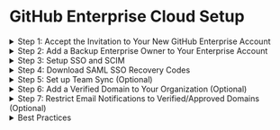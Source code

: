 # GitHub Enterprise Cloud Setup

<details>
  <summary>Step 1: Accept the Invitation to Your New GitHub Enterprise Account</summary>
  <br>
  
  - This invitiation is sent to the email address you provided.

  <br>
</details>

<details>
  <summary>Step 2: Add a Backup Enterprise Owner to Your Enterprise Account</summary>
  <br>

  - **Go to:**
    - _Enterprise &rarr; People (left sidebar) &rarr; Administrators (left sidebar) &rarr; Invite admin (green button, top right)_

  # <Line>

  - **GitHub Docs:**
    - [Inviting People to Manage Your Enterprise](https://docs.github.com/en/enterprise-cloud@latest/admin/managing-accounts-and-repositories/managing-users-in-your-enterprise/inviting-people-to-manage-your-enterprise)
 
  <br>
</details>

<details>
  <summary>Step 3: Setup SSO and SCIM</summary>
  <br>

  - <details>
    <summary>Microsoft Entra ID</summary>
    <br>

    - **Info:** When setting up SSO and SCIM, you will:
      - add the GitHub Enterprise Cloud - Organization app in the Microsoft Entra Admin Center and configure GitHub with SAML details from Microsoft Entra (such as your public certificate).
      - create a GitHub organization and invite members to join.
    - To set up SSO and SCIM, follow the Microsoft tutorials (see docs below line).
   
    # <Line>

    - **Microsoft Tutorials**
      - [Microsoft Entra SSO Integration with GitHub Cloud Organization](https://learn.microsoft.com/en-us/entra/identity/saas-apps/github-tutorial)
      - [Configure GitHub for Automatic User Provisioning (SCIM)](https://learn.microsoft.com/en-us/entra/identity/saas-apps/github-provisioning-tutorial)
    - **GitHub Docs**
      - [Creating a New Organization](https://docs.github.com/en/enterprise-cloud@latest/organizations/collaborating-with-groups-in-organizations/creating-a-new-organization-from-scratch)

    <br>
    </details> 
  - <details>
    <summary>Okta</summary>
    <br>

    - **Info:** When setting up SSO and SCIM, you will:
      - add the GitHub Enterprise Cloud - Organization app from Applications in Okta and configure GitHub with SAML details from Okta (such as your public certificate)
      - create a GitHub organization and invite members to join.
    - To set up SSO and SCIM, follow the GitHub and Okta tutorials (see docs below line).
   
    # <Line>

    - **Okta Tutorial**
      - [Okta SSO Integration with GitHub Cloud Organization](https://saml-doc.okta.com/SAML_Docs/How-to-Configure-SAML-2.0-for-Github-com.html)
    - **GitHub Docs**
      - [Configure SAML SSO & SCIM with Okta](https://docs.github.com/en/enterprise-cloud@latest/organizations/managing-saml-single-sign-on-for-your-organization/configuring-saml-single-sign-on-and-scim-using-okta)

    <br>
    </details> 

  <br>
</details>

<details>
  <summary>Step 4: Download SAML SSO Recovery Codes</summary>
  <br>

  - **Go to:**
    - _Organization &rarr; Settings &rarr; Authentication Security &rarr; Save Your Recovery Codes (under SAML Single Sign-On)_

  # <Line>

  - **GitHub Docs:**
    - [Downloading Your Organizations SAML SSO Recovery Codes](https://docs.github.com/en/enterprise-cloud@latest/organizations/managing-saml-single-sign-on-for-your-organization/downloading-your-organizations-saml-single-sign-on-recovery-codes)
    - [Accessing Your Organization if Your IdP is Unavailable](https://docs.github.com/en/enterprise-cloud@latest/organizations/managing-saml-single-sign-on-for-your-organization/accessing-your-organization-if-your-identity-provider-is-unavailable)
  
  <br>
</details>

<details>
  <summary>Step 5: Set up Team Sync (Optional)</summary>
  <br>
  
  - **Info:** Setting up Team Sync will allow you to sync IdP Groups to GitHub Teams. For example, teams can be granted Copilot licenses, and when a user is removed from the IdP group, they will automatically be removed from the GitHub Team and their Copilot license will be revoked.
  - **Go to:**
    - _Organization &rarr; Teams (tab at top) &rarr; New Team (green button on the right) &rarr; Identity Provider Group &rarr; Select group_

  # <Line>

  - **GitHub Docs:**
    - [Managing Team Sync for Your Organization](https://docs.github.com/en/enterprise-cloud@latest/organizations/managing-saml-single-sign-on-for-your-organization/managing-team-synchronization-for-your-organization)

  <br>
</details>

<details>
  <summary>Step 6: Add a Verified Domain to Your Organization (Optional)</summary>
  <br>

  - **Info:** Setting up a verified domain adds a verified badge to the company URL and email address displayed on your organization's public facing profile page. Verified domains are verified via your DNS provider. 
  - **To set a verified domain, go to:**
    - _Enterprise &rarr; Settings &rarr; Verified and Approved Domains &rarr Configure & Verify the Domain_ OR
    - _Organization → Settings → Security → Verified and Approved Domains &rarr; Configure & Verify the Domain_
  - **To set company URL and email address, go to:**
    - _Organization &rarr; Settings &rarr; General (landing page for Settings) &rarr; URL & Email fields_

  # <Line>

  - **GitHub Docs:**
    - [Verifying or Approving a Domain for Your Organization](https://docs.github.com/en/enterprise-cloud@latest/organizations/managing-organization-settings/verifying-or-approving-a-domain-for-your-organization)

  <br>
</details>

<details>
  <summary>Step 7: Restrict Email Notifications to Verified/Approved Domains (Optional)</summary>
  <br>

  - **Info:** Both verified and approvided domains can be used to restrict email notifications to specified domains for employees and contractors. Unlike verified domains, approved domains do not need to be verified via a DNS provider. 
  - **Go to:**
    - _Enterprise &rarr; Settings &rarr; Verified and Approved Domains &rarr select "Restrict email notifications to only verified and approved domains"_ OR
    - _Organization → Settings → Security → Verified and Approved Domains &rarr; select "Restrict email notifications to only verified and approved domains"_

  <br>
</details>

<details>
  <summary>Best Practices</summary>
  <br>
  
  - <details>
    <summary>Set up SSO at the organization level.</summary>
    <br>
    
    - _Note:_ Setting up SSO at the enterprise level can be done but is NOT recommended.
    - _Rationale:_
      - SCIM requires SSO and can only be configured at the organization level. It cannot be configured at the enterprise level.
      - Team Sync requires SCIM setup, so it can only be configured at the organization level as well.
      - Setting up SSO at the organization level makes it possible for companies with multiple engineering organizations that operate as part of distinct business entities or subsidiaries to be part of the same enterprise and governed by the same enterprise policies, while still maintaining distinct IdPs.
  
  - <details>
    <summary>When using Team Sync, do NOT use GitHub Team hierarchies.</summary>
    <br>
    
    - _Rationale:_
      - IdP groups will not sync to lower level GitHub teams.
    </details>
    
  - <details>
    <summary>If you have an IdP group with access to GitHub, create a single, all-purpose team in your GitHub organization to sync with this IdP group. Give the all-purpose GitHub team base permissions to all repositories.</summary>
    <br>
    
    - _Rationale:_
      - When new members are added to the IdP group, they will automatically be invited to the GitHub organization via the all-purpose GitHub team.
    </details>
    
  - <details>
    <summary>Create additional GitHub Teams to manage user roles across a GitHub organization. Sync these teams with IdP groups.</summary>
    <br>

    - _Rationale:_
      - Easily manage GitHub user permissions via your IdP.
    - **Example:**
      - The GitHub team, _A-Devs_, includes GitHub users in the IdP group, _Dev Team A_. These users have write roles on Repos 1, 2, and 3.
      - The GitHub team, _B-Devs_, includes GitHub users in the IdP group, _Dev Team B_. These users have write roles on Repos 3, 4, and 5.
      - The GitHub team, _PM-1_ includes GitHub users in IdP group, _Product-Managers-1_. These users have triage roles on Repos 1, 2, and 3.
      - The GitHub team, _PM-2_ includes GitHub users in IdP group, _Product-Managers-2_. These users have triage roles on Repos 3, 4, and 5.
    </details>
    
  - <details>
    <summary>Create custom organization and repository roles as needed.</summary>
    <br>
    
    - _Rationale:_
      - Some teams may want to give certain users certain maintainer or admin permissions without making the users full-fledged maintainers or admins.
    </details>
    
  <br>
</details>


